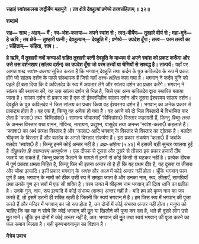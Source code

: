 **सहाहं स्वांशकलया त्वद्वीर्येण महामुने ।** **तव क्षेत्रे देवहूत्यां प्रणेष्ये तत्त्वसंहिताम् ॥ ३२॥** 

**शब्दार्थ** 

**सह—** **साथ** **; अहम्—** **मैं** **; स्व-अंश-कलया—** **अपने स्वांश से** **; त्वत्-वीर्येण—** **तुश्हारे वीर्य से** **; महा-मुने—** **हे ऋषि** **; तव** **क्षेत्रे—** **तुश्हारी पत्नी** **; देवहूत्याम्—** **देवहूति में** **; प्रणेष्ये—** **उपदेश दूँगा** **; तत्त्व—** **परम तत्त्वों का** **; संहिताम्—** **संहिता,** **शाष।** **.** 

**हे ऋषि, मैं तुश्हारी नवों कन्याओं सहित तुश्हारी पत्नी देवहूति के माध्यम से अपने** **स्वांश को प्रकट करूँगा और उसे उस दर्शनशाष (सांलय दर्शन) का उपदेश दूँगा जो** **परम तत्त्वों या श्रेणियों से सश्बद्ध है।** **तात्पर्य :** यहाँ पर आगत शब्द *स्वांश-कलया* सूचित करता है कि भगवान् देवहूति तथा कर्दम के पुत्र कपिलदेव के रूप में प्रकट होंगे जो सांलय दर्शन के पहले संस्थापक हैं जिसे यहाँ *तत्त्व-संहिता* कहा गया है। भगवान् ने कर्दम मुनि को पहले ही बता दिया कि वे कपिलदेव के रूप में अवतार लेंगे और सांलय दर्शन का प्रचार करेंगे। भगवान् ने सांलय की स्थापना की, यह उस सांलय दर्शन से भिन्न है, जिसे एक अन्य कपिलदेव द्वारा स्थापित बताया जाता है। सांलय दर्शन दो प्रकार का है एक तो ईश्वरविहीन सांलय दर्शन और दूसरा ईश्वरमय सांलय दर्शन। देवहूति के पुत्र कपिलदेव ने जिस सांलय का प्रचार किया वह ईश्वरमय दर्शन है। भगवान् का अनेक प्रकार से प्राकट्य होता है। वह एक है, किन्तु वह अनेक हो गया है। वह अपने को दो भिन्न विस्तारों में विभाजित कर लेता है 'कलाÓ तथा 'विभिन्नांशÓ। सामान्य जीवात्माएँ 'विभिन्नांशÓ विस्तार कहलाती हैं, किन्तु *विष्णु-तत्त्व* के अनन्त विस्तार यथा वामन, गोविन्द, नारायण, प्रद्युश्न, वासुदेव तथा अनन्त 'स्वांश-कलाÓ कहलाते हैं। 'स्वांशÓ का अर्थ प्रत्यक्ष विस्तार है और 'कलाÓ आदि भगवान् के विस्तार से विस्तार का द्योतक है। बलदेव श्रीकृष्ण के विस्तार हैं और बलदेव के अगले विस्तार संकर्षण हैं। इस प्रकार संकर्षण 'कलाÓ हैं जबकि बलदेव 'स्वांशÓ हैं। किन्तु इनमें कोई अन्तर नहीं है। *ब्रह्म-संहिता* (५.४६) में इसकी बड़ी सुन्दर व्यालया हुई है *दीपाॢचरेव हि दशान्तरम् अवयुपेत्य* । एक दीपक से दूसरा और दूसरे से तीसरा इस प्रकार हजारों दीप जलाये जा सकते हैं, किन्तु प्रकाश फैलाने के मामले में इनमें से कोई किसी से घटकर नहीं है। प्रत्येक दीपक में पूर्ण प्रकाश क्षमता निहित है, किन्तु फिर भी इतना अन्तर तो है ही कि यह प्रथम दीप है, यह दूसरा या तीसरा और चौथा इत्यादि। इसी प्रकार भगवान् के *स्वांश* और *कला* में कोई अन्तर नहीं होता। चूँकि भगवान् परम पूर्ण हैं अत: भगवान् के नामों को ठीक उसी रुप में समझा जाता है और उनका नाम, रूप, लीलाएँ, सामग्रियाँ तथा उनके गुण इन सबों में एक सी शक्ति है। परम जगत में श्रीकृष्ण नाम भगवान् की दिव्य ध्वनि का प्रतीक है। उनके गुण, नाम, रूप इत्यादि में कोई संभाव्य (शक्य) अन्तर नहीं है। यदि हम हरे कृष्ण नाम का जप करते हैं, तो इसमें उतनी ही शक्ति रहती है जितनी कि स्वयं भगवान् में है। हम जिस रूप में भगवान् की पूजा करते हैं और मन्दिर में भगवान् का जो रूप होता है, उन दोनों में कोई संभाव्य अन्तर नहीं होता। मनुष्य को चाहिए कि वह यह न सोचे कि कोई भगवान् की मूॢत या खिलौने की पूजा कर रहा है, भले ही दूसरे लोग उसे मूॢत मानें। चूँकि इन दोनों में कोई अन्तर नहीं है, अत: भगवान् की मूॢत तथा स्वयं भगवान् की पूजा करने का फल समान मिलता है। यही कृष्णभावनामृत का विज्ञान है।  

**मैत्रेय उवाच** 